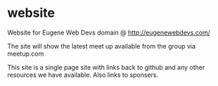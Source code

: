 # website
Website for Eugene Web Devs domain @ http://eugenewebdevs.com/

The site will show the latest meet up available from the group via meetup.com

This site is a single page site with links back to github and any other resources we have available. Also links to sponsers.
